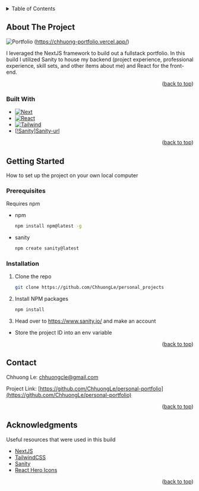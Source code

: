 <a name="readme-top"></a>

<!-- TABLE OF CONTENTS -->
<details>
  <summary>Table of Contents</summary>
  <ol>
    <li>
      <a href="#about-the-project">About The Project</a>
      <ul>
        <li><a href="#built-with">Built With</a></li>
      </ul>
    </li>
    <li>
      <a href="#getting-started">Getting Started</a>
      <ul>
        <li><a href="#prerequisites">Prerequisites</a></li>
        <li><a href="#installation">Installation</a></li>
      </ul>
    </li>
    <li><a href="#contact">Contact</a></li>
    <li><a href="#acknowledgments">Acknowledgments</a></li>
  </ol>
</details>

<!-- ABOUT THE PROJECT -->
## About The Project

![Portfolio](https://i.imgur.com/FRdLRMI.jpg) (https://chhuong-portfolio.vercel.app/)

I leveraged the NextJS framework to build out a fullstack portfolio. In this build I utilized Sanity to house my backend (project experience, professional experience, skill sets, and other items about me) and React for the front-end.

<p align="right">(<a href="#readme-top">back to top</a>)</p>

### Built With

* [![Next][Next.js]][Next-url]
* [![React][React.js]][React-url]
* [![Tailwind][Tailwind]][Tailwind-url]
* [[!Sanity][Sanity]][Sanity-url]

<p align="right">(<a href="#readme-top">back to top</a>)</p>

<!-- GETTING STARTED -->
## Getting Started

How to set up the project on your own local computer

### Prerequisites

Requires npm
* npm
  ```sh
  npm install npm@latest -g
  ```
* sanity
  ```sh
  npm create sanity@latest
  ```

### Installation

1. Clone the repo
   ```sh
   git clone https://github.com/ChhuongLe/personal_projects
   ```
2. Install NPM packages
   ```sh
   npm install
   ```
3. Head over to https://www.sanity.io/ and make an account
  * Store the project ID into an env variable

<p align="right">(<a href="#readme-top">back to top</a>)</p>

<!-- CONTACT -->
## Contact

Chhuong Le: chhuongcle@gmail.com

Project Link: [https://github.com/ChhuongLe/personal-portfolio](https://github.com/ChhuongLe/personal-portfolio)

<p align="right">(<a href="#readme-top">back to top</a>)</p>

<!-- ACKNOWLEDGMENTS -->
## Acknowledgments

Useful resources that were used in this build

* [NextJS](https://nextjs.org/)
* [TailwindCSS](https://tailwindcss.com/)
* [Sanity](https://www.sanity.io/)
* [React Hero Icons](https://heroicons.com/)

<p align="right">(<a href="#readme-top">back to top</a>)</p>


<!-- MARKDOWN LINKS & IMAGES -->
<!-- https://www.markdownguide.org/basic-syntax/#reference-style-links -->

[Next.js]: https://img.shields.io/badge/next.js-000000?style=for-the-badge&logo=nextdotjs&logoColor=white
[Next-url]: https://nextjs.org/
[React.js]: https://img.shields.io/badge/React-20232A?style=for-the-badge&logo=react&logoColor=61DAFB
[React-url]: https://reactjs.org/
[Tailwind]: https://img.shields.io/badge/tailwind-blue?style=for-the-badge&logo=tailwindcss&logoColor=white
[Tailwind-url]: https://tailwindcss.com/
[Sanity]: https://img.shields.io/badge/sanity-red?style=for-the-badge&logo=sanity&logoColor=white
[Sanity-url]: https://www.sanity.io/
